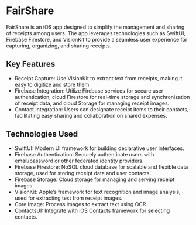 # FairShare
FairShare is an iOS app designed to simplify the management and sharing of receipts among users. The app leverages technologies such as SwiftUI, Firebase Firestore, and VisionKit to provide a seamless user experience for capturing, organizing, and sharing receipts.

## Key Features
- Receipt Capture: Use VisionKit to extract text from receipts, making it easy to digitize and store them.
- Firebase Integration: Utilize Firebase services for secure user authentication, cloud Firestore for real-time storage and synchronization of receipt data, and cloud Storage for managing receipt images.
- Contact Integration: Users can designate receipt items to their contacts, facilitating easy sharing and collaboration on shared expenses.

## Technologies Used
- SwiftUI: Modern UI framework for building declarative user interfaces.
- Firebase Authentication: Securely authenticate users with email/password or other federated identity providers.
- Firebase Firestore: NoSQL cloud database for scalable and flexible data storage, used for storing receipt data and user contacts.
- Firebase Storage: Cloud storage for managing and serving receipt images.
- VisionKit: Apple’s framework for text recognition and image analysis, used for extracting text from receipt images.
- Core Image: Process images to extract text using OCR.
- ContactsUI: Integrate with iOS Contacts framework for selecting contacts.

